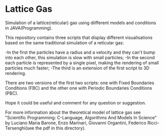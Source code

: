 # Lattice Gas

Simulation of a lattice(reticular) gas using diifferent models and conditions in JAVA(Programming).


This repository contains three scripts that display different visualisations based on the same traditional simulation of a reticular gas:

-In the first the particles have a radius and a velocity and they can't bump into each other, this simulation is slow with small particles;
-In the second each particle is represented by a single pixel, making the rendering of small particles much faster;
-The third is an extension of the first script to 3D rendering.

There are two versions of the first two scripts: one with Fixed Boundaries Conditions (FBC) and the other one with Periodic Boundaries Conditions (PBC).

Hope it could be useful and comment for any question or suggestion.

For more information about the theoretical model of lattice gas see "Scientific Programming: C-Language, Algorithms And Models In Science" by Luciano Maria Barone, Enzo Marinari, Giovanni Organtini, Federico Ricci-Tersenghi(see the pdf in this directory). 
